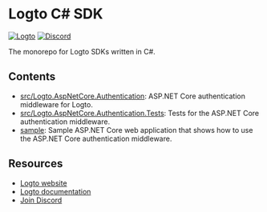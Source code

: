 # Logto C# SDK

[![Logto](https://img.shields.io/badge/for-logto-7958ff)][Website]
[![Discord](https://img.shields.io/discord/965845662535147551?color=5865f2&logo=discord&label=discord)][Discord]

The monorepo for Logto SDKs written in C#.

## Contents

- [src/Logto.AspNetCore.Authentication](./src/Logto.AspNetCore.Authentication): ASP.NET Core authentication middleware for Logto.
- [src/Logto.AspNetCore.Authentication.Tests](./src/Logto.AspNetCore.Authentication.Tests): Tests for the ASP.NET Core authentication middleware.
- [sample](./sample): Sample ASP.NET Core web application that shows how to use the ASP.NET Core authentication middleware.

## Resources

- [Logto website][Website]
- [Logto documentation](https://docs.logto.io/)
- [Join Discord][Discord]

[Website]: https://logto.io/
[Discord]: https://discord.gg/vRvwuwgpVX
